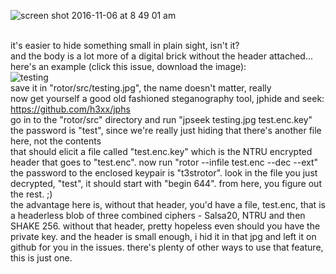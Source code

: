 ![screen shot 2016-11-06 at 8 49 01 
am](https://cloud.githubusercontent.com/assets/22229007/20038229/f349cd52-a3fd-11e6-86a4-817bca094284.png)

<br>it's easier to hide something small in plain sight, isn't it?<br>
and the body is a lot more of a digital brick without the header 
attached...<br>
here's an example (click this issue, download the image): <br>
![testing](https://cloud.githubusercontent.com/assets/22229007/20039206/27b6dbe2-a40e-11e6-876d-d9d4928b8bf3.jpg)
<br>
save it in "rotor/src/testing.jpg", the name doesn't matter, really<br>
now get yourself a good old fashioned steganography tool, jphide and 
seek:<br>
https://github.com/h3xx/jphs<br>
go in to the "rotor/src" directory and run "jpseek testing.jpg 
test.enc.key"<br>
the password is "test", since we're really just hiding that 
there's another file here, not the contents<br>
that should elicit a file called "test.enc.key" which is the NTRU 
encrypted header that goes to "test.enc". now run "rotor --infile 
test.enc --dec --ext"<br>
the password to the enclosed keypair is "t3strotor". look in the file you 
just decrypted, "test", it should start with "begin 644". from here, 
you figure out the rest. ;)<br>
the advantage here is, without that header, you'd have a file, test.enc, 
that is a headerless blob of three combined ciphers - Salsa20, NTRU and 
then SHAKE 256. without that header, pretty hopeless even should you have 
the private key. and the header is small enough, i hid it in that jpg and 
left it on github for you in the issues. there's plenty of other ways to 
use that feature, this is just one.<br>

